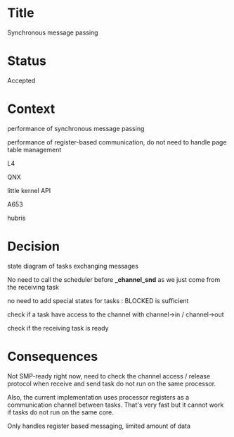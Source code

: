 # Title

Synchronous message passing

# Status

Accepted

# Context

performance of synchronous message passing

performance of register-based communication, do not need to handle page table management

L4

QNX

little kernel API

A653

hubris

# Decision

state diagram of tasks exchanging messages

No need to call the scheduler before **_channel_snd** as we just come from the receiving task

no need to add special states for tasks : BLOCKED is sufficient

check if a task have access to the channel with channel->in / channel->out

check if the receiving task is ready

# Consequences

Not SMP-ready right now, need to check the channel access / release protocol when receive and send task do not run on the same processor.

Also, the current implementation uses processor registers as a communication channel between tasks. That's very fast but it cannot work if tasks do not run on the same core.

Only handles register based messaging, limited amount of data